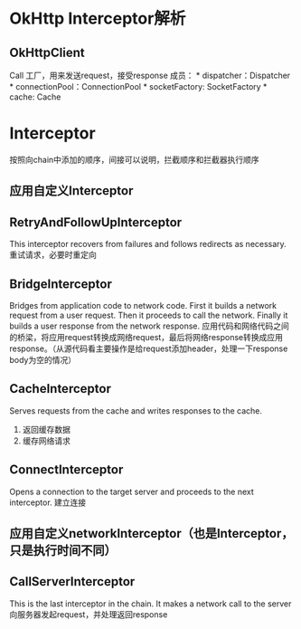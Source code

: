 # OkHttp Interceptor解析
## OkHttpClient
Call 工厂，用来发送request，接受response
成员：
    * dispatcher：Dispatcher
    * connectionPool：ConnectionPool
    * socketFactory: SocketFactory
    * cache: Cache

    
# Interceptor
按照向chain中添加的顺序，间接可以说明，拦截顺序和拦截器执行顺序
## 应用自定义Interceptor

## RetryAndFollowUpInterceptor
This interceptor recovers from failures and follows redirects as necessary.
重试请求，必要时重定向

## BridgeInterceptor
Bridges from application code to network code. First it builds a network request from a user request. Then it proceeds to call the network. Finally it builds a user response from the network response.
应用代码和网络代码之间的桥梁，将应用request转换成网络request，最后将网络response转换成应用response。（从源代码看主要操作是给request添加header，处理一下response body为空的情况）

## CacheInterceptor
Serves requests from the cache and writes responses to the cache.
1. 返回缓存数据
2. 缓存网络请求

## ConnectInterceptor
Opens a connection to the target server and proceeds to the next interceptor.
建立连接


## 应用自定义networkInterceptor（也是Interceptor，只是执行时间不同）

## CallServerInterceptor
This is the last interceptor in the chain. It makes a network call to the server
向服务器发起request，并处理返回response